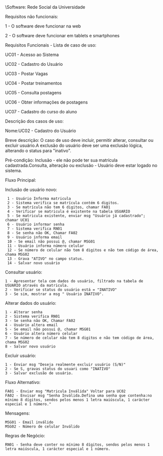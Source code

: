 \Software: Rede Social da Universidade

Requisitos não funcionais:

1 - O software deve funcionar na web

2 - O software deve funcionar em tablets e smartphones



Requisitos Funcionais - Lista de caso de uso:

UC01 - Acesso ao Sistema

UC02 - Cadastro do Usuário

UC03 - Postar Vagas

UC04 - Postar treinamentos

UC05 - Consulta postagens

UC06 - Obter informações de postagens

UC07 - Cadastro do curso do aluno



Descrição dos casos de uso:

Nome:UC02 - Cadastro do Usuário

Breve descrição: O caso de uso deve incluir, permitir alterar, consultar ou excluir usuário.A exclusão
do usuário deve ser uma exclusão lógica, alterando o status para "inativo".

Pré-condição: Inclusão - ele não pode ter sua matrícula cadastrada.Consulta, alteração ou exclusão - Usuário deve estar logado no sistema.

Fluxo Principal:

Inclusão de usuário novo:

	 1 - Usuário Informa matricula
	 2 - Sistema verifica se matrícula contém 6 digitos.
	 3 - Se matrícula não tem 6 digitos, chamar FA01
	 4 - Verificar se matricula é existente na tabela USUARIO
	 5 - Se matricula existente, enviar msg "Usuário já cadastrado"; chamar UC01
	 6 - Usuário informar senha
	 7 - Sistema verifica RN01
	 8 - Se senha não OK, Chamar FA02
	 9 - Usuário informa email
	 10 - Se email não possui @, chamar MSG01
	 11 - Usuário informa número celular
	 12 - Se número de celular não tem 8 digitos e não tem código de área, chama MSG02
	 13 - Grava "ATIVO" no campo status.
	 14 - Salvar novo usuário

Consultar usuário:
	
	1 - Apresentar tela com dados do usuário, filtrado na tabela de USUARIO através da matricula.
	2 - Verificar se status do usuário está = "INATIVO"
	3 - Se sim, mostrar a msg " Usuário INATIVO".
	
Alterar dados do usuário:

	1 - Alterar senha
	2 - Sistema verifica RN01
	3 - Se senha não OK, Chamar FA02
	4 - Usuário altera email
	5 - Se email não possui @, chamar MSG01
	6 - Usuário altera número celular
	7 - Se número de celular não tem 8 digitos e não tem código de área, chama MSG02
	8 - Salvar novo usuário

Excluir usuário:
	
	1 - Enviar msg "Deseja realmente excluir usuário (S/N)"
	2 - Se S, gravas status do usuari como "INATIVO"
	3 - Salvar exclusão de usuário.	

Fluxo Alternativo:

	FA01 - Enviar msg "Matricula Inválida" Voltar para UC02
	FA02 - Envisar msg "Senha Inválida.Defina uma senha que contenha:no mínimo 8 dígitos, sendos pelos menos 1 letra maiúscula, 1 carácter especial e 1 número."

Mensagens:

	MSG01 - Email inválido
	MSG02 - Número de celular Inválido

Regras de Negócio:

	RN01 - Senha deve conter no mínimo 8 dígitos, sendos pelos menos 1 letra maiúscula, 1 carácter especial e 1 número.

